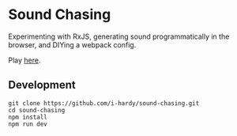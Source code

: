 # Sound Chasing

Experimenting with RxJS, generating sound programmatically in the browser, and DIYing a webpack config.

Play [here](https://i-hardy.github.io/sound-chasing/).

## Development

```
git clone https://github.com/i-hardy/sound-chasing.git
cd sound-chasing
npm install
npm run dev
```

